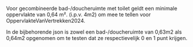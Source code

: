 Voor gecombineerde bad-/doucheruimte met toilet geldt een minimale oppervlakte van 0,64 m². (i.p.v. 4m2) om mee te tellen voor OppervlakteVanVertrekken2024.

In de bijbehorende json is zowel een bad-/doucheruimte van 0,63m2 als 0,64m2 opgenomen om te testen dat ze respectievelijk 0 en 1 punt krijgen.

